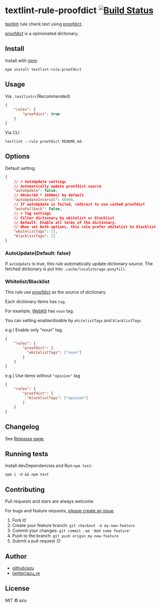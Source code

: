 # textlint-rule-proofdict [![Build Status](https://travis-ci.org/proofdict/textlint-rule-proofdict.svg?branch=master)](https://travis-ci.org/proofdict/textlint-rule-proofdict) 

[textlint](https://github.com/textlint/textlint "textlint") rule check text using [proofdict](https://proofdict.github.io/proofdict/ "proofdict").

[proofdict](https://proofdict.github.io/proofdict/ "proofdict") is a opinionated dictionary. 

## Install

Install with [npm](https://www.npmjs.com/):

    npm install textlint-rule-proofdict

## Usage

Via `.textlintrc`(Recommended)

```json
{
    "rules": {
        "proofdict": true
    }
}
```

Via CLI

```
textlint --rule proofdict README.md
```

## Options

Default setting:

```json
{
    // = AutoUpdate settings
    // Automatically update proofdict source
    "autoUpdate": false,
    // 60sec(60 * 1000ms) by default
    "autoUpdateInterval": 60000,
    // If autoUpdate is failed, redirect to use cached proofdict
    "autoFallback": false,
    // = Tag settings
    // Filter dictionary by whitelist or blacklist
    // Default: Enable all terms of the dictionary.
    // When set both options, this rule prefer whitelist to blacklist
    "whitelistTags": [],
    "blacklistTags": []
}
```


### AutoUpdate(Default: false)

If `autoUpdate` is true, this rule automatically update dictionary source.
The fetched dictionary is put into `.cache/localstorage-ponyfill`.

### Whitelist/Blacklist

This rule use [proofdict](https://proofdict.github.io/proofdict/ "proofdict") as the source of dictionary.

Each dictionary items has `tag`.

For example, [WebKit](https://proofdict.github.io/proofdict/item/01BQ92YZ6QR8RJKA5Y8W2F9NMY "WebKit") has `noun` tag.

You can setting enable/disable by `whitelistTags` and `blacklistTags`

e.g.) Enable only "noun" tag.

```json
{
    "rules": {
        "proofdict": {
          "whitelistTags": ["noun"]
        }
    }
}
```

e.g.) Use items without `"opinion"` tag

```json
{
    "rules": {
        "proofdict": {
          "blacklistTags": ["opinion"]
        }
    }
}
```

## Changelog

See [Releases page](https://github.com/proofdict/textlint-rule-proofdict/releases).

## Running tests

Install devDependencies and Run `npm test`:

    npm i -d && npm test

## Contributing

Pull requests and stars are always welcome.

For bugs and feature requests, [please create an issue](https://github.com/proofdict/textlint-rule-proofdict/issues).

1. Fork it!
2. Create your feature branch: `git checkout -b my-new-feature`
3. Commit your changes: `git commit -am 'Add some feature'`
4. Push to the branch: `git push origin my-new-feature`
5. Submit a pull request :D

## Author

- [github/azu](https://github.com/azu)
- [twitter/azu_re](https://twitter.com/azu_re)

## License

MIT © azu
